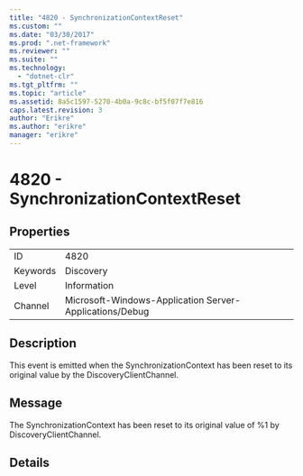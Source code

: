```yaml
---
title: "4820 - SynchronizationContextReset"
ms.custom: ""
ms.date: "03/30/2017"
ms.prod: ".net-framework"
ms.reviewer: ""
ms.suite: ""
ms.technology: 
  - "dotnet-clr"
ms.tgt_pltfrm: ""
ms.topic: "article"
ms.assetid: 8a5c1597-5270-4b0a-9c8c-bf5f07f7e816
caps.latest.revision: 3
author: "Erikre"
ms.author: "erikre"
manager: "erikre"
---
```

# 4820 - SynchronizationContextReset
## Properties  
  
|||  
|-|-|  
|ID|4820|  
|Keywords|Discovery|  
|Level|Information|  
|Channel|Microsoft-Windows-Application Server-Applications/Debug|  
  
## Description  
 This event is emitted when the SynchronizationContext has been reset to its original value by the DiscoveryClientChannel.  
  
## Message  
 The SynchronizationContext has been reset to its original value of %1 by DiscoveryClientChannel.  
  
## Details
